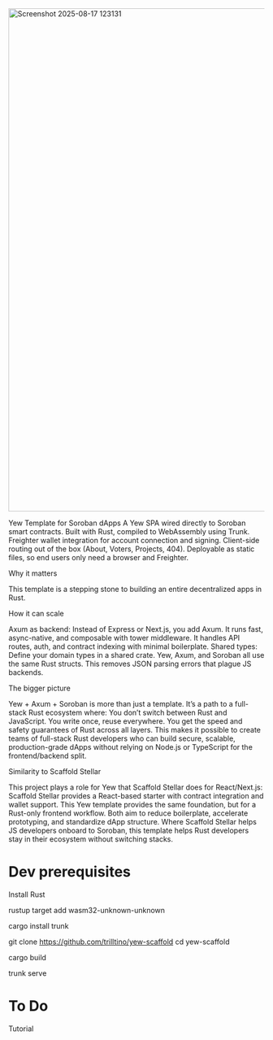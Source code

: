 <img width="1918" height="990" alt="Screenshot 2025-08-17 123131" src="https://github.com/user-attachments/assets/a5c65996-605b-42f2-b33c-3896d10fdc6e" />

Yew Template for Soroban dApps
A Yew SPA wired directly to Soroban smart contracts.
Built with Rust, compiled to WebAssembly using Trunk.
Freighter wallet integration for account connection and signing.
Client-side routing out of the box (About, Voters, Projects, 404).
Deployable as static files, so end users only need a browser and Freighter.

Why it matters

This template is a stepping stone to building an entire decentralized apps in Rust. 

How it can scale

Axum as backend: Instead of Express or Next.js, you add Axum. 
It runs fast, async-native, and composable with tower middleware. It handles API routes, auth, and contract indexing with minimal boilerplate.
Shared types: Define your domain types in a shared crate. Yew, Axum, and Soroban all use the same Rust structs. This removes JSON parsing errors that plague JS backends.

The bigger picture

Yew + Axum + Soroban is more than just a template. It’s a path to a full-stack Rust ecosystem where: You don’t switch between Rust and JavaScript.
You write once, reuse everywhere.
You get the speed and safety guarantees of Rust across all layers.
This makes it possible to create teams of full-stack Rust developers who can build secure, scalable, production-grade dApps without relying on Node.js or TypeScript for the frontend/backend split.

Similarity to Scaffold Stellar

This project plays a role for Yew that Scaffold Stellar does for React/Next.js:
Scaffold Stellar provides a React-based starter with contract integration and wallet support.
This Yew template provides the same foundation, but for a Rust-only frontend workflow.
Both aim to reduce boilerplate, accelerate prototyping, and standardize dApp structure.
Where Scaffold Stellar helps JS developers onboard to Soroban, this template helps Rust developers stay in their ecosystem without switching stacks.


# Dev prerequisites
Install Rust

rustup target add wasm32-unknown-unknown

cargo install trunk

git clone https://github.com/trilltino/yew-scaffold
cd yew-scaffold

cargo build

trunk serve

# To Do
Tutorial


